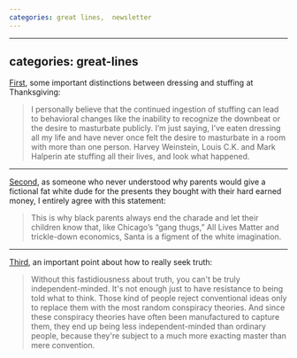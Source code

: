 ```yaml
---
categories: great lines,  newsletter
---
```


---
categories: great-lines
---

[First](https://www.theroot.com/the-caucasians-guide-to-thanksgiving-part-2-the-menu-1820676919), some important distinctions between dressing and stuffing at Thanksgiving:

> I  personally believe that the continued ingestion of stuffing can lead to  behavioral changes like the inability to recognize the downbeat or the  desire to masturbate publicly. I’m just saying, I’ve eaten dressing all  my life and have never once felt the desire to masturbate in a room with  more than one person. Harvey Weinstein, Louis C.K. and Mark Halperin  ate stuffing all their lives, and look what happened.

---

[Second](https://www.theroot.com/the-caucasian-s-guide-to-black-christmas-1821454271), as someone who never understood why parents would give a fictional fat white dude for the presents they bought with their hard earned money, I entirely agree with this statement:

> This is why black parents always end the charade and let their children know that, like Chicago’s “gang thugs,” All Lives Matter and trickle-down economics, Santa is a figment of the white imagination.

---
[Third](http://www.paulgraham.com/think.html), an important point about how to really seek truth:

> Without  this fastidiousness about truth, you can't be truly independent-minded.  It's not enough just to have resistance to being told what to think.  Those kind of people reject conventional ideas only to replace them with  the most random conspiracy theories. And since these conspiracy  theories have often been manufactured to capture them, they end up being  less independent-minded than ordinary people, because they're subject  to a much more exacting master than mere convention.